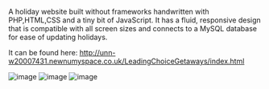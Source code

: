 A holiday website built without frameworks handwritten with PHP,HTML,CSS and a tiny bit of JavaScript. It has a fluid, responsive design that is compatible with all screen sizes and connects to a MySQL database for ease of updating holidays.

It can be found here: http://unn-w20007431.newnumyspace.co.uk/LeadingChoiceGetaways/index.html 

![image](https://user-images.githubusercontent.com/87831546/144909996-1b5eca66-ba1e-40c5-baac-138289ad3b7d.png)
![image](https://user-images.githubusercontent.com/87831546/144910188-d09789c5-dcbd-4452-bee8-1aa6254e91d0.png)
![image](https://user-images.githubusercontent.com/87831546/144910771-afe1cf06-d02b-4e86-b603-fd224fd2bfcc.png)
